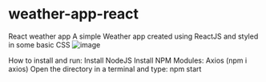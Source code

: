 # weather-app-react
 React weather app
A simple Weather app created using ReactJS and styled in some basic CSS
![image](https://user-images.githubusercontent.com/75065962/205111526-c9cde0fc-0123-4af0-a13b-19180b6e0213.png)

How to install and run:
Install NodeJS
Install NPM Modules:
Axios (npm i axios)
Open the directory in a terminal and type: npm start
